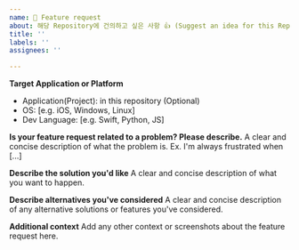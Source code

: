 ```yaml
---
name: 📝 Feature request
about: 해당 Repository에 건의하고 싶은 사항 👍 (Suggest an idea for this Repository)
title: ''
labels: ''
assignees: ''

---
```


**Target Application or Platform**
 - Application(Project): in this repository (Optional)
 - OS: [e.g. iOS, Windows, Linux]
 - Dev Language: [e.g. Swift, Python, JS]

**Is your feature request related to a problem? Please describe.**
A clear and concise description of what the problem is. Ex. I'm always frustrated when [...]

**Describe the solution you'd like**
A clear and concise description of what you want to happen.

**Describe alternatives you've considered**
A clear and concise description of any alternative solutions or features you've considered.

**Additional context**
Add any other context or screenshots about the feature request here.
